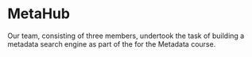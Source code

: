 # MetaHub
 Our team, consisting of three members, undertook the task of building a metadata search engine as part of the for the Metadata course.
